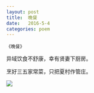 ```yaml
---
layout: post
title:  晚餐
date:   2016-5-4
categories: poem
---
```

`《晚餐》`

异域饮食不舒康，幸有贤妻下厨房。

烹好三五家常菜，只把夏村作管庄。

<!--more-->

![]({{site.url}}/Images/17.png)

<script>
  (function(i,s,o,g,r,a,m){i['GoogleAnalyticsObject']=r;i[r]=i[r]||function(){
  (i[r].q=i[r].q||[]).push(arguments)},i[r].l=1*new Date();a=s.createElement(o),
  m=s.getElementsByTagName(o)[0];a.async=1;a.src=g;m.parentNode.insertBefore(a,m)
  })(window,document,'script','https://www.google-analytics.com/analytics.js','ga');

  ga('create', 'UA-85986843-1', 'auto');
  ga('send', 'pageview');

</script>